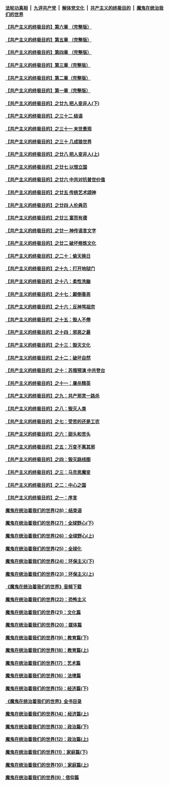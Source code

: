 ####  [法轮功真相](../../../../basic/blob/master/README.md?t=07082202) &nbsp;|&nbsp; [九评共产党](../../../../9ping.md/blob/master/README.md?t=07082202) &nbsp;|&nbsp; [解体党文化](../../../../jtdwh.md/blob/master/README.md?t=07082202)  &nbsp;|&nbsp; [共产主义的终极目的](../../../../gczydzjmd.md/blob/master/README.md?t=07082202) &nbsp;|&nbsp; [魔鬼在统治我们的世界](../../../../mgztzwmdsj.md/blob/master/README.md?t=07082202) 

#### [【共产主义的终极目的】第六章 （完整版）](../pages/nsc422/n11428913.md?t=07082202) 

#### [【共产主义的终极目的】第五章 （完整版）](../pages/nsc422/n11428912.md?t=07082202) 

#### [【共产主义的终极目的】第四章 （完整版）](../pages/nsc422/n11428907.md?t=07082202) 

#### [【共产主义的终极目的】第三章（完整版）](../pages/nsc422/n11428848.md?t=07082202) 

#### [【共产主义的终极目的】第二章（完整版）](../pages/nsc422/n11428831.md?t=07082202) 

#### [【共产主义的终极目的】第一章（完整版）](../pages/nsc422/n11417651.md?t=07082202) 

#### [【共产主义的终极目的】之廿九 把人变非人(下)](../pages/nsc422/n11344140.md?t=07082202) 

#### [【共产主义的终极目的】之三十二 结语](../pages/nsc422/n11360535.md?t=07082202) 

#### [【共产主义的终极目的】之三十一 末世景观](../pages/nsc422/n11351129.md?t=07082202) 

#### [【共产主义的终极目的】之三十 几成狼世界](../pages/nsc422/n11348280.md?t=07082202) 

#### [【共产主义的终极目的】之廿八 把人变非人(上)](../pages/nsc422/n11340492.md?t=07082202) 

#### [【共产主义的终极目的】之廿七 以恨立国](../pages/nsc422/n11336944.md?t=07082202) 

#### [【共产主义的终极目的】之廿六 中共对抗普世价值](../pages/nsc422/n11324785.md?t=07082202) 

#### [【共产主义的终极目的】之廿五 传统艺术颂神](../pages/nsc422/n11296396.md?t=07082202) 

#### [【共产主义的终极目的】之廿四 人伦典范](../pages/nsc422/n11296397.md?t=07082202) 

#### [【共产主义的终极目的】之廿三 富而有德](../pages/nsc422/n11283598.md?t=07082202) 

#### [【共产主义的终极目的】之廿一 神传语言文字](../pages/nsc422/n11263265.md?t=07082202) 

#### [【共产主义的终极目的】之廿二 破坏修炼文化](../pages/nsc422/n11245728.md?t=07082202) 

#### [【共产主义的终极目的】之二十：偷天换日](../pages/nsc422/n11238846.md?t=07082202) 

#### [【共产主义的终极目的】之十九：打开地狱门](../pages/nsc422/n11206376.md?t=07082202) 

#### [【共产主义的终极目的】之十八：柔性洗脑](../pages/nsc422/n11199994.md?t=07082202) 

#### [【共产主义的终极目的】之十七：颠倒善恶](../pages/nsc422/n11179782.md?t=07082202) 

#### [【共产主义的终极目的】之十六：反神骂祖宗](../pages/nsc422/n11166798.md?t=07082202) 

#### [【共产主义的终极目的】之十五：毁人不倦](../pages/nsc422/n11166792.md?t=07082202) 

#### [【共产主义的终极目的】之十四：邪恶之最](../pages/nsc422/n11150249.md?t=07082202) 

#### [【共产主义的终极目的】之十三：毁灭文化](../pages/nsc422/n11135227.md?t=07082202) 

#### [【共产主义的终极目的】之十二：破坏自然](../pages/nsc422/n11135214.md?t=07082202) 

#### [【共产主义的终极目的】之十：苏俄预演 中共登台](../pages/nsc422/n11118424.md?t=07082202) 

#### [【共产主义的终极目的】之十一：屠杀精英](../pages/nsc422/n11118442.md?t=07082202) 

#### [【共产主义的终极目的】之九：共产邪灵一路杀](../pages/nsc422/n11114139.md?t=07082202) 

#### [【共产主义的终极目的】之八：毁灭人类](../pages/nsc422/n11108503.md?t=07082202) 

#### [【共产主义的终极目的】之七：受苦的还是工农](../pages/nsc422/n11101809.md?t=07082202) 

#### [【共产主义的终极目的】之六：甜头和苦头](../pages/nsc422/n11096971.md?t=07082202) 

#### [【共产主义的终极目的】之五：万变不离其邪](../pages/nsc422/n11091285.md?t=07082202) 

#### [【共产主义的终极目的】之四：毁灭路线图](../pages/nsc422/n11086284.md?t=07082202) 

#### [【共产主义的终极目的】之三：马克思魔变](../pages/nsc422/n11061941.md?t=07082202) 

#### [【共产主义的终极目的】之二：中心之国](../pages/nsc422/n11047728.md?t=07082202) 

#### [【共产主义的终极目的】之一：序言](../pages/nsc422/n11086077.md?t=07082202) 

#### [魔鬼在统治着我们的世界(28)：结束语](../pages/nsc422/n10936246.md?t=07082202) 

#### [魔鬼在统治着我们的世界(27)：全球野心(下)](../pages/nsc422/n10928319.md?t=07082202) 

#### [魔鬼在统治着我们的世界(26)：全球野心(上)](../pages/nsc422/n10900318.md?t=07082202) 

#### [魔鬼在统治着我们的世界(25)：全球化](../pages/nsc422/n10788205.md?t=07082202) 

#### [魔鬼在统治着我们的世界(24)：环保主义(下)](../pages/nsc422/n10695307.md?t=07082202) 

#### [魔鬼在统治着我们的世界(23)：环保主义(上)](../pages/nsc422/n10688613.md?t=07082202) 

#### [《魔鬼在统治着我们的世界》音频下载](../pages/nsc422/n10635553.md?t=07082202) 

#### [魔鬼在统治着我们的世界(22)：恐怖主义](../pages/nsc422/n10614727.md?t=07082202) 

#### [魔鬼在统治着我们的世界(21)：文化篇](../pages/nsc422/n10597706.md?t=07082202) 

#### [魔鬼在统治着我们的世界(20)：媒体篇](../pages/nsc422/n10586579.md?t=07082202) 

#### [魔鬼在统治着我们的世界(19)：教育篇(下)](../pages/nsc422/n10564808.md?t=07082202) 

#### [魔鬼在统治着我们的世界(18)：教育篇(上)](../pages/nsc422/n10526970.md?t=07082202) 

#### [魔鬼在统治着我们的世界(17)：艺术篇](../pages/nsc422/n10499093.md?t=07082202) 

#### [魔鬼在统治着我们的世界(16)：法律篇](../pages/nsc422/n10485969.md?t=07082202) 

#### [魔鬼在统治着我们的世界(15)：经济篇(下)](../pages/nsc422/n10469975.md?t=07082202) 

#### [《魔鬼在统治着我们的世界》全书目录](../pages/nsc422/n10464261.md?t=07082202) 

#### [魔鬼在统治着我们的世界(14)：经济篇(上)](../pages/nsc422/n10457370.md?t=07082202) 

#### [魔鬼在统治着我们的世界(13)：政治篇(下)](../pages/nsc422/n10448270.md?t=07082202) 

#### [魔鬼在统治着我们的世界(12)：政治篇(上)](../pages/nsc422/n10444576.md?t=07082202) 

#### [魔鬼在统治着我们的世界(11)：家庭篇(下)](../pages/nsc422/n10440961.md?t=07082202) 

#### [魔鬼在统治着我们的世界(10)：家庭篇(上)](../pages/nsc422/n10435448.md?t=07082202) 

#### [魔鬼在统治着我们的世界(9)：信仰篇](../pages/nsc422/n10432159.md?t=07082202) 

